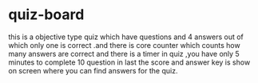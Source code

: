 # quiz-board
this is a objective type quiz which have questions and 4 answers out of which only one is correct .and there is core counter which counts how many
answers are correct and there is a timer in quiz ,you have only 5 minutes to complete 10 question in last the score and answer key is show on
screen where you can find answers for the quiz.
